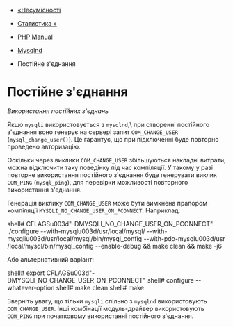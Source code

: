 - [«Несумісності](mysqlnd.incompatibilities.md)
- [Статистика »](mysqlnd.stats.md)

- [PHP Manual](index.md)
- [Mysqlnd](book.mysqlnd.md)
- Постійне з'єднання

# Постійне з'єднання

*Використання постійних з'єднань*

Якщо `mysqli` використовується з `mysqlnd`,\ при створенні постійного
з'єднання воно генерує на сервері запит `COM_CHANGE_USER`
(`mysql_change_user()`). Це гарантує, що при підключенні буде
повторно проведено авторизацію.

Оскільки через виклики `COM_CHANGE_USER` збільшуються накладні
витрати, можна відключити таку поведінку під час компіляції. У такому
у разі повторне використання постійного з'єднання буде генерувати
виклик `COM_PING` (`mysql_ping`), для перевірки можливості повторного
використання з'єднання.

Генерація виклику `COM_CHANGE_USER` може бути вимкнена прапором
компіляції `MYSQLI_NO_CHANGE_USER_ON_PCONNECT`. Наприклад:

shell# CFLAGSu003d"-DMYSQLI_NO_CHANGE_USER_ON_PCONNECT" ./configure --with-mysqlu003d/usr/local/mysql/ --with-mysqliu003d/usr/local/mysql/bin/mysql_config --with-pdo-mysqlu003d/usr /local/mysql/bin/mysql_config --enable-debug && make clean && make -j6

Або альтернативний варіант:

shell# export CFLAGSu003d"-DMYSQLI_NO_CHANGE_USER_ON_PCONNECT"
shell# configure --whatever-option
shell# make clean
shell# make

Зверніть увагу, що тільки `mysqli` спільно з `mysqlnd` використовують
`COM_CHANGE_USER`. Інші комбінації модуль-драйвер використовують
`COM_PING` при початковому використанні постійного з'єднання.
